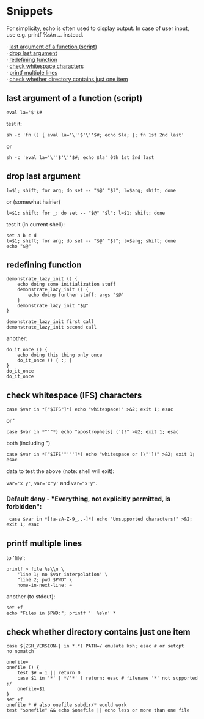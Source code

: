 
Snippets
========

For simplicity, echo is often used to display output. In case of
user input, use e.g. printf %s\\n ... instead.

· [last argument of a function (script)](#last-argument-of-a-function-script)\
· [drop last argument](#drop-last-argument)\
· [redefining function](#redefining-function)\
· [check whitespace characters](#check-whitespace-IFS-characters)\
· [printf multiple lines](#printf-multiple-lines)\
· [check whether directory contains just one item](#check-whether-directory-contains-just-one-item)


last argument of a function (script)
------------------------------------

    eval la='$'$#

test it:

    sh -c 'fn () { eval la='\''$'\''$#; echo $la; }; fn 1st 2nd last'

or

    sh -c 'eval la='\''$'\''$#; echo $la' 0th 1st 2nd last


drop last argument
------------------

    l=$1; shift; for arg; do set -- "$@" "$l"; l=$arg; shift; done

or (somewhat hairier)

    l=$1; shift; for _; do set -- "$@" "$l"; l=$1; shift; done

test it (in current shell):

    set a b c d
    l=$1; shift; for arg; do set -- "$@" "$l"; l=$arg; shift; done
    echo "$@"

redefining function
-------------------

    demonstrate_lazy_init () {
        echo doing some initialization stuff
        demonstrate_lazy_init () {
            echo doing further stuff: args "$@"
        }
        demonstrate_lazy_init "$@"
    }

    demonstrate_lazy_init first call
    demonstrate_lazy_init second call

another:

    do_it_once () {
        echo doing this thing only once
        do_it_once () { :; }
    }
    do_it_once
    do_it_once

check whitespace (IFS) characters
---------------------------------

    case $var in *["$IFS"]*) echo "whitespace!" >&2; exit 1; esac

or '

    case $var in *"'"*) echo "apostrophe[s] (')!" >&2; exit 1; esac

both (including ")

    case $var in *["$IFS'"'"']*) echo "whitespace or [\"']!" >&2; exit 1; esac

data to test the above (note: shell will exit):

`var='x y'`, `var='x"y'` and `var="x'y"`.


### Default deny - "Everything, not explicitly permitted, is forbidden":

     case $var in *[!a-zA-Z-9_,.-]*) echo "Unsupported characters!" >&2; exit 1; esac


printf multiple lines
---------------------

to 'file':

    printf > file %s\\n \
        'line 1; no $var interpolation' \
        "line 2; pwd $PWD" \
        home-in-next-line: ~

another (to stdout):

    set +f
    echo "Files in $PWD:"; printf '  %s\n' *


check whether directory contains just one item
----------------------------------------------

    case ${ZSH_VERSION-} in *.*) PATH=/ emulate ksh; esac # or setopt no_nomatch

    onefile=
    onefile () {
        test $# = 1 || return 0
        case $1 in '*' | */'*' ) return; esac # filename '*' not supported ;/
        onefile=$1
    }
    set +f
    onefile * # also onefile subdir/* would work
    test "$onefile" && echo $onefile || echo less or more than one file

